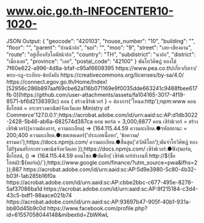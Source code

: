 # www.oic.go.th-INFOCENTER10-1020-

<!DOCTYPE html>
<html>
  <head>
    <title>Address Form Simple Example 1</title>
    <meta http-equiv="Content-Type" content="text/html; charset=utf-8">
    <meta name="viewport" content="width=device-width, initial-scale=1">
    <meta name="apple-mobile-web-app-capable" content="yes">
    <script src="https://api.longdo.com/map/?key=fortestonlydonotuseinproduction!"></script>
    <script src="https://api.longdo.com/address-form/js/addressform.js"></script>
    <script>
      var myform;

      function init() {
          //parameter 1 -> id ของ div ที่จะใส่ฟอร์ม
          //parameter 2 -> option ต่างๆ
          myform = new longdo.AddressForm('form_div',{
            showLabels: false,      // ซ่อนคำกำกับช่องใส่ข้อมูล
            debugDiv: 'debugoutput' // กำหนด div ที่ใช้แสดงข้อมูลจากฟอร์ม
          });
      }
    </script>
  </head>

  <body onload="init()">
    <div style="margin: auto;max-width: 700px;">
      <div style="font-size:1.2em; width: 380px; margin: 0 auto 1rem; display: inline-block;">

        <!-- div สำหรับโชว์แบบฟอร์ม -->
        <div id="form_div">Loading...</div>

        <button onclick="myform.getFormJSON()">Submit</button>
        <button onclick="myform.resetForm()">Reset</button>
      </div>

      <!-- div สำหรับแสดงข้อมูลฟอร์มหลังกด Submit -->
      <div id="debugoutput" style="max-width: 20rem;background-color: #fff39c;
      padding: 0.5rem; border-radius: 6px; display: inline-block;vertical-align: top;">
        ลองกรอกข้อมูลในฟอร์ม
      </div>
    </div>
  </body>
</html>
<!DOCTYPE html>
<html>
  <head>
    <title>Address Form Simple Example 2</title>
    <meta http-equiv="Content-Type" content="text/html; charset=utf-8">
    <meta name="viewport" content="width=device-width, initial-scale=1">
    <meta name="apple-mobile-web-app-capable" content="yes">
    <script src="https://api.longdo.com/map/?key=fortestonlydonotuseinproduction!"></script>
    <script src="https://api.longdo.com/address-form/js/addressform.js"></script>
    <script>
      var myform;

      function init() {
          //parameter 1 -> id ของ div ที่จะใส่ฟอร์ม
          //parameter 2 -> option ต่างๆ
          myform = new longdo.AddressForm('form_div',{
            layout: longdo.AddressForm.SIMPLE_SUGGEST,  // ใช้ฟอร์มอีกรูปแบบหนึ่ง
            // language: 'en',                   // ปรับภาษา
            showLabels: false,                   // ซ่อนคำกำกับช่องใส่ข้อมูล
            required: {poi: true},               // กำหนดช่องบังคับกรอก
            debugDiv: 'debugoutput'              // กำหนด div ที่ใช้แสดงข้อมูลจากฟอร์ม
          });
      }
    </script>
  </head>

  <body onload="init()">
    <div style="margin: auto;max-width: 700px;">
      <div style="font-size:1.2em; width: 380px; margin: 0 auto 1rem;display: inline-block;">

        <!-- div สำหรับโชว์แบบฟอร์ม -->
        <div id="form_div">Loading...</div>

        <button onclick="myform.getFormJSON()">Submit</button>
        <button onclick="myform.resetForm()">Reset</button>
      </div>

      <!-- div สำหรับแสดงข้อมูลฟอร์มหลังกด Submit -->
      <div id="debugoutput" style="max-width: 18rem;background-color: #fff39c;
      padding: 0.5rem; border-radius: 6px; display: inline-block;vertical-align: top;">
        ลองกรอกข้อมูลในฟอร์ม
      </div>
    </div>
  </body>
</html><script type="text/javascript" src="https://api.longdo.com/map/?key=MAP_API_KEY"></script>
<script type="text/javascript" src="https://api.longdo.com/address-form/js/addressform.js"></script>JSON Output:
{
"geocode": "420103",
"house_number": "10",
"building": "",
"floor": "",
"parent": "บ้านน้าอ้อ",
"soi": "",
"moo": "9",
"street": "เลย-เชียงคาน",
"route": "อยู่เยื้องกับโลตัสน้าอ้อ",
"country": "TH",
"subdistrict": "นาอ้อ",
"district": "เมืองเลย",
"province": "เลย",
"postal_code": "42100" }
พันโทวิศิษฎ์ ทองโม้
7f60e622-a996-4d8a-bfaf-c95af6609395
https://www.pea.co.th/เกี่ยวกับเรา/พรบ-กฎ-ระเบียบ-ข้อบังคับ
https://creativecommons.org/licenses/by-sa/4.0/
https://connect.egov.go.th/Home/Index![52956c286b897aaf69cbe62a116b071169e9f0035dde663241c9488fbee617fb 0](https://github.com/user-attachments/assets/fa104165-3017-4f19-8571-bf6d2138393c)
คอน { สร้างเซิร์ฟเวอร์ } = ต้องการ('โหนด:http');npm:www
คอน ชื่อโฮสต์ = กระทรวงพาณิชย์จังหวัดเลย
Ministry of Commerce'127.0.0.1';https://acrobat.adobe.com/id/urn:aaid:sc:AP:d1db3022-2428-5b46-ab6a-682574d387ca
คอน พอร์ต = 3,000;8877
คอน เซิร์ฟเวอร์ = สร้างเซิร์ฟเวอร์((ความต้องการ, ความละเอียด) => {164.115.44.59
  ความละเอียด.●รหัสสถานะ = 200;400
  ความละเอียด.●เซตเฮดเดอร์('ประเภทเนื้อหา', 'ข้อความ/ธรรมดา');https://docs.npmjs.com/
  ความละเอียด.●สิ้นสุด('สวัสดีโลก');พันจ่าโทวิศิษฎ์ ทองโม้รัฐมนตรีกระทรวงพานิชจังหวัดเลย
});https://docs.npmjs.com/
เซิร์ฟเวอร์.●ฟัง(พอร์ต, ชื่อโฮสต์, () => {164.115.44.59
  คอนโซล.●บันทึก(`เซิร์ฟเวอร์ทํางานที่ http://${ชื่อโฮสต์}:${พอร์ต}/`);https://www.google.com/finance/?utm_source=pwa&lfhs=2
});887
https://acrobat.adobe.com/id/urn:aaid:sc:AP:5d9e3980-5c80-4b32-b03f-1ab285b16f0a
https://acrobat.adobe.com/id/urn:aaid:sc:AP:cbbe2bbc-c677-495e-8278-5af37086ba1d
https://acrobat.adobe.com/id/urn:aaid:sc:AP:9f215184-c3d4-43c5-bdf1-88aace021b74
https://acrobat.adobe.com/id/urn:aaid:sc:AP:93697b47-905f-40b1-931a-bb80d45b9c0d
https://www.facebook.com/profile.php?id=61557058044148&mibextid=ZbWKwL
